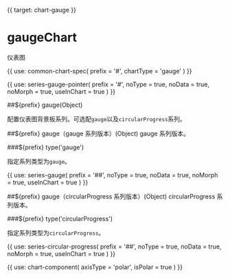 {{ target: chart-gauge }}

# gaugeChart

仪表图

{{ use: common-chart-spec(
    prefix = '#',
    chartType = 'gauge'
) }}

{{ use: series-gauge-pointer(
  prefix = '#',
  noType = true,
  noData = true,
  noMorph = true,
  useInChart = true
) }}

##${prefix} gauge(Object)

配置仪表图背景板系列。可选配`gauge`以及`circularProgress`系列。

##${prefix} gauge（gauge 系列版本）(Object)
gauge 系列版本。

###${prefix} type('gauge')

指定系列类型为`gauge`。

{{ use: series-gauge(
  prefix = '##',
  noType = true,
  noData = true,
  noMorph = true,
  useInChart = true
) }}

##${prefix} gauge（circularProgress 系列版本）(Object)
circularProgress 系列版本。

###${prefix} type('circularProgress')

指定系列类型为`circularProgress`。

{{ use: series-circular-progress(
  prefix = '##',
  noType = true,
  noData = true,
  noMorph = true,
  useInChart = true
) }}

{{ use: chart-component(
  axisType = 'polar',
  isPolar = true
) }}
